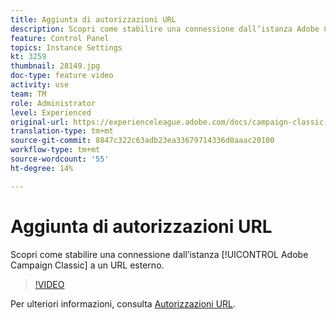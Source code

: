 ```yaml
---
title: Aggiunta di autorizzazioni URL
description: Scopri come stabilire una connessione dall’istanza Adobe Campaign Classic a un URL esterno.
feature: Control Panel
topics: Instance Settings
kt: 3259
thumbnail: 28149.jpg
doc-type: feature video
activity: use
team: TM
role: Administrator
level: Experienced
original-url: https://experienceleague.adobe.com/docs/campaign-classic-learn/tutorials/administrating/control-panel-acc/adding-url-permissions.html
translation-type: tm+mt
source-git-commit: 8847c322c63adb23ea33679714336d0aaac20100
workflow-type: tm+mt
source-wordcount: '55'
ht-degree: 14%

---
```



# Aggiunta di autorizzazioni URL

Scopri come stabilire una connessione dall’istanza [!UICONTROL Adobe Campaign Classic] a un URL esterno.

>[!VIDEO](https://video.tv.adobe.com/v/28149?quality=12)

Per ulteriori informazioni, consulta [Autorizzazioni URL](https://docs.adobe.com/content/help/en/control-panel/using/instances-settings/url-permissions.html).
